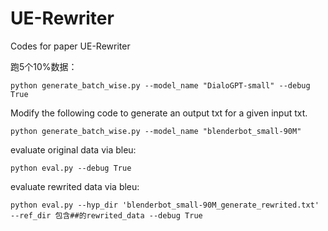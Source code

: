 # UE-Rewriter
Codes for paper UE-Rewriter

跑5个10%数据：
```
python generate_batch_wise.py --model_name "DialoGPT-small" --debug True
```

Modify the following code to generate an output txt for a given input txt.
```
python generate_batch_wise.py --model_name "blenderbot_small-90M"
```

evaluate original data via bleu:
```
python eval.py --debug True
```
evaluate rewrited data via bleu:
```
python eval.py --hyp_dir 'blenderbot_small-90M_generate_rewrited.txt' --ref_dir 包含##的rewrited_data --debug True
```
